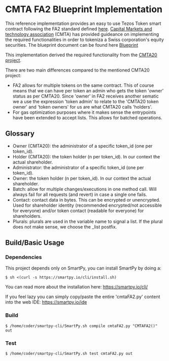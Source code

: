 # CMTA FA2 Blueprint Implementation

This reference implementation provides an easy to use Tezos Token smart contract following
the FA2 standard defined [here](https://gitlab.com/tzip/tzip/-/blob/master/proposals/tzip-12/).
[Capital Markets and technology association](http://www.cmta.ch/) (CMTA) has provided guideance 
on implementing the required functionalities in order to tokeniza a Swiss corporation's equity
securities. The blueprint document can be found here [Blueprint]( https://www.cmta.ch/content/52/cmta-blueprint-for-the-tokenization-of-shares-of-swiss-corporations.pdf)  

This implementation derived the required functionality from the [CMTA20 project](https://github.com/CMTA/CMTA20). 

There are two main differences compared to the mentioned CMTA20 project:

- FA2 allows for multiple tokens on the same contract. This of course means that we can have per token
an admin who gets the token 'owner' status as per CMTA20. Since 'owner' in FA2 receives another sematic
 we a use the expression 'token admin' to relate to the 'CMTA20 token owner' and 'token owners' for us
 are what CMTA20 calls 'holders'.
- For gas optimization purposes where it makes sense the entrypoints have been extended to accept lists. 
This allows for batched operations. 

## Glossary
 - Owner (CMTA20):        the administrator of a specific token_id (one per token_id).
 - Holder (CMTA20):       the token holder (n per token_id). In our context the actual shareholder.
 - Administrator:         the administrator of a specific token_id (one per token_id).
 - Owner:                 the token holder (n per token_id). In our context the actual shareholder.
 - Batch:                 allow for multiple changes/executions in one method call. Will always fail for all requests (and revert) in case a single one fails. 
 - Contact:               contact data in bytes. This can be encrypted or unencrypted. Used for shareholder identity (recommended encrypted/not accessible for everyone) and/or token contact (readable for everyone) for shareholders.
 - Plurals:               plurals are used in the variable name to signal a list. If the plural does not make sense, we choose the _list postfix. 

## Build/Basic Usage

### Dependencies

This project depends only on SmartPy, you can install SmartPy by doing a:

```
$ sh <(curl -s https://smartpy.io/cli/install.sh)
```

You can read more about the installation here: https://smartpy.io/cli/

If you feel lazy you can simply copy/paste the entire 'cmtaFA2.py' content into the web IDE: https://smartpy.io/ide 

### Build

```
$ /home/coder/smartpy-cli/SmartPy.sh compile cmtaFA2.py "CMTAFA2()" out
```

### Test
```
$ /home/coder/smartpy-cli/SmartPy.sh test cmtaFA2.py out
```